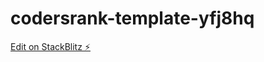 # codersrank-template-yfj8hq

[Edit on StackBlitz ⚡️](https://stackblitz.com/edit/codersrank-template-yfj8hq)
